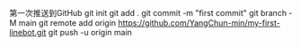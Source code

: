 第一次推送到GitHub
git init
git add .
git commit -m "first commit"
git branch -M main
git remote add origin https://github.com/YangChun-min/my-first-linebot.git
git push -u origin main
